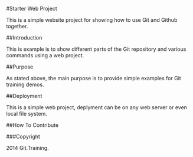 #Starter Web Project

This is a simple website project for
showing how to use Git and Github together.

##Introduction

This is example is to show different parts 
of the Git repository and various commands
using a web project.

##Purpose

As stated above, the main purpose is to 
provide simple examples for Git training
demos.

##Deployment

This is a simple web project, deplyment can be on any web server or even local file system.

##How To Contribute

###Copyright

2014 Git.Training.